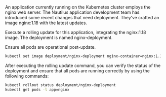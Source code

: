 An application currently running on the Kubernetes cluster employs the nginx web server. The Nautilus application development team has introduced some recent changes that need deployment. They've crafted an image nginx:1.18 with the latest updates.


Execute a rolling update for this application, integrating the nginx:1.18 image. The deployment is named nginx-deployment.

Ensure all pods are operational post-update.

```bash
kubectl set image deployment/nginx-deployment nginx-container=nginx:1.18 --record
```
After executing the rolling update command, you can verify the status of the deployment and ensure that all pods are running correctly by using the following commands:

```bash
kubectl rollout status deployment/nginx-deployment
kubectl get pods -l app=nginx
```